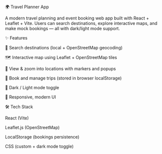 🌍 Travel Planner App

A modern travel planning and event booking web app built with React + Leaflet + Vite.
Users can search destinations, explore interactive maps, and make mock bookings — all with dark/light mode support.

✨ Features

🔎 Search destinations (local + OpenStreetMap geocoding)

🗺️ Interactive map using Leaflet + OpenStreetMap tiles

📌 View & zoom into locations with markers and popups

📅 Book and manage trips (stored in browser localStorage)

🌙 Dark / Light mode toggle

🎨 Responsive, modern UI

🛠️ Tech Stack

React (Vite)

Leaflet.js (OpenStreetMap)

LocalStorage (bookings persistence)

CSS (custom + dark mode toggle)
